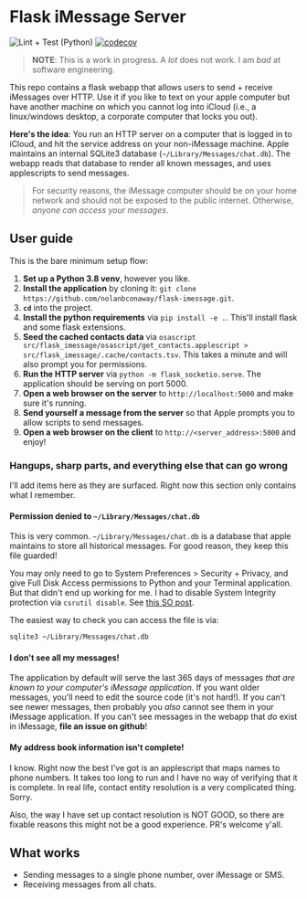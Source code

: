 # Flask iMessage Server

![Lint + Test (Python)](https://github.com/nolanbconaway/flask-imessage/workflows/Lint%20+%20Test%20(Python)/badge.svg?event=push)
[![codecov](https://codecov.io/gh/nolanbconaway/flask-imessage/branch/main/graph/badge.svg?token=G053KV5WHB)](https://codecov.io/gh/nolanbconaway/flask-imessage)

> **NOTE**: This is a work in progress. A _lot_ does not work. I am _bad_ at software engineering.

This repo contains a flask webapp that allows users to send + receive iMessages over HTTP. Use it if you like to text on your apple computer but have another machine on which you cannot log into iCloud (i.e., a linux/windows desktop, a corporate computer that locks you out).

**Here's the idea**: You run an HTTP server on a computer that is logged in to iCloud, and hit the service address on your non-iMessage machine. Apple maintains an internal SQLite3 database (`~/Library/Messages/chat.db`). The webapp reads that database to render all known messages, and uses applescripts to send messages.

> For security reasons, the iMessage computer should be on your home network and should not be exposed to the public internet. Otherwise, _anyone can access your messages_.

## User guide

This is the bare minimum setup flow:

1. **Set up a Python 3.8 venv**, however you like.
2. **Install the application** by cloning it: `git clone https://github.com/nolanbconaway/flask-imessage.git`.
3. **`cd`** into the project.
4. **Install the python requirements** via `pip install -e .`. This'll install flask and some flask extensions.
5. **Seed the cached contacts data** via `osascript src/flask_imessage/osascript/get_contacts.applescript > src/flask_imessage/.cache/contacts.tsv`. This takes a minute and will also prompt you for permissions. 
6. **Run the HTTP server** via `python -m flask_socketio.serve`. The application should be serving on port 5000.
7. **Open a web browser on the server** to `http://localhost:5000` and make sure it's running. 
8. **Send yourself a message from the server** so that Apple prompts you to allow scripts to send messages.
9.  **Open a web browser on the client** to `http://<server_address>:5000` and enjoy!


### Hangups, sharp parts, and everything else that can go wrong

I'll add items here as they are surfaced. Right now this section only contains what I remember.

#### Permission denied to `~/Library/Messages/chat.db`

This is very common. `~/Library/Messages/chat.db` is a database that apple maintains to store all historical messages. For good reason, they keep this file guarded! 

You may only need to go to System Preferences > Security + Privacy, and give Full Disk Access permissions to Python and your Terminal application. But that didn't end up working for me. I had to 
disable System Integrity protection via `csrutil disable`. See [this SO post](https://apple.stackexchange.com/questions/208478).

The easiest way to check you can access the file is via:

```sh
sqlite3 ~/Library/Messages/chat.db
```

#### I don't see all my messages!

The application by default will serve the last 365 days of messages _that are known to your computer's iMessage application_. If you want older messages, you'll need to edit the source code (it's not hard!). If you can't see newer messages, then probably you _also_ cannot see them in your iMessage application. If you can't see messages in the webapp that _do_ exist in iMessage, **file an issue on github**!

#### My address book information isn't complete!

I know. Right now the best I've got is an applescript that maps names to phone numbers. It takes too long to run and I have no way of verifying that it is complete. In real life, contact entity resolution is a very complicated thing. Sorry.

Also, the way I have set up contact resolution is NOT GOOD, so there are fixable reasons this might not be a good experience. PR's welcome y'all.

## What works

- Sending messages to a single phone number, over iMessage or SMS.
- Receiving messages from all chats.